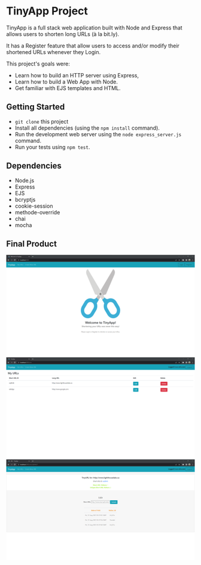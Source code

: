 # TinyApp Project

TinyApp is a full stack web application built with Node and Express that allows users to shorten long URLs (à la bit.ly).

It has a Register feature that allow users to access and/or modify their shortened URLs whenever they Login.

This project's goals were:
- Learn how to build an HTTP server using Express,
- Learn how to build a Web App with Node.
- Get familiar with EJS templates and HTML.


## Getting Started

- `git clone` this project
- Install all dependencies (using the `npm install` command).
- Run the development web server using the `node express_server.js` command.
- Run your tests using `npm test`.


## Dependencies

- Node.js
- Express
- EJS
- bcryptjs
- cookie-session
- methode-override
- chai
- mocha


## Final Product

!["Screenshot of 'Welcome' page"](https://github.com/Purpleknife/tinyapp/blob/master/docs/urls_welcome.png?raw=true)
!["Screenshot description"](https://github.com/Purpleknife/tinyapp/blob/master/docs/urls_myURLs.png?raw=true)
!["Screenshot of 'Create New URL' page"](https://github.com/Purpleknife/tinyapp/blob/master/docs/urls_create.png?raw=true)
